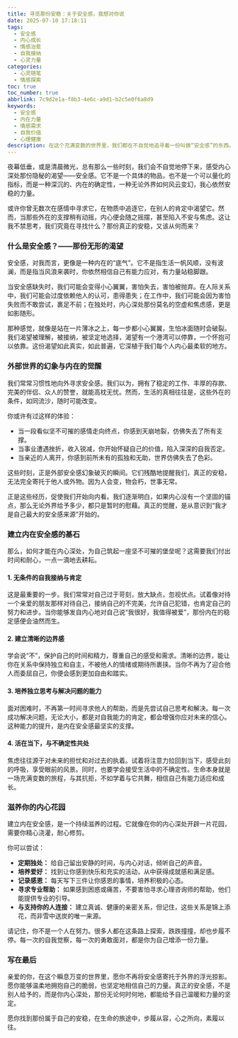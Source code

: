 ```yaml
---
title: 寻觅那份安稳：关于安全感，我想对你说
date: 2025-07-10 17:18:11
tags:
  - 安全感
  - 内心成长
  - 情感治愈
  - 自我接纳
  - 心灵力量
categories:
  - 心灵随笔
  - 情感探索
toc: true
toc_number: true
abbrlink: 7c9d2e1a-f8b3-4e6c-a9d1-b2c5e0f6a8d9
keywords:
  - 安全感
  - 内在力量
  - 情感需求
  - 自我价值
  - 心理健康
description: 在这个充满变数的世界里，我们都在不自觉地追寻着一份叫做“安全感”的东西。它像空气一样无形，却又像阳光一样不可或缺。这份深藏于心的渴望，有时让我们焦虑，有时又给予我们前行的勇气。今天，让我们一起走进内心深处，温柔地探讨这份每个人都渴望拥有的安稳。
---
```


夜幕低垂，或是清晨微光，总有那么一些时刻，我们会不自觉地停下来，感受内心深处那份隐秘的渴望——安全感。它不是一个具体的物品，也不是一个可以量化的指标，而是一种深沉的、内在的确定性，一种无论外界如何风云变幻，我心依然安稳的力量。

或许你曾无数次在感情中寻求它，在物质中追逐它，在别人的肯定中渴望它。然而，当那些外在的支撑稍有动摇，内心便会随之摇摆，甚至陷入不安与焦虑。这让我不禁思考，我们究竟在寻找什么？那份真正的安稳，又该从何而来？

### 什么是安全感？——那份无形的渴望

安全感，对我而言，更像是一种内在的“底气”。它不是指生活一帆风顺，没有波澜，而是指当风浪来袭时，你依然相信自己有能力应对，有力量站稳脚跟。

当安全感缺失时，我们可能会变得小心翼翼，害怕失去，害怕被抛弃。在人际关系中，我们可能会过度依赖他人的认可，患得患失；在工作中，我们可能会因为害怕失败而不敢尝试，裹足不前；在独处时，内心深处那份莫名的空虚和焦虑感，更是如影随形。

那种感觉，就像是站在一片薄冰之上，每一步都小心翼翼，生怕冰面随时会破裂。我们渴望被理解，被接纳，被坚定地选择，渴望有一个港湾可以停靠，一个怀抱可以依靠。这份渴望如此真实，如此普遍，它深植于我们每个人内心最柔软的地方。

### 外部世界的幻象与内在的觉醒

我们常常习惯性地向外寻求安全感。我们以为，拥有了稳定的工作、丰厚的存款、完美的伴侣、众人的赞誉，就能高枕无忧。然而，生活的真相往往是，这些外在的条件，如同流沙，随时可能改变。

你或许有过这样的体验：
*   当一段看似坚不可摧的感情走向终点，你感到天崩地裂，仿佛失去了所有支撑。
*   当事业遭遇挫折，收入锐减，你开始怀疑自己的价值，陷入深深的自我否定。
*   当亲近的人离开，你感到前所未有的孤独和无助，世界仿佛失去了色彩。

这些时刻，正是外部安全感幻象破灭的瞬间。它们残酷地提醒我们，真正的安稳，无法完全寄托于他人或外物。因为人会变，物会朽，世事无常。

正是这些经历，促使我们开始向内看。我们逐渐明白，如果内心没有一个坚固的锚点，那么无论外界给予多少，都只是暂时的慰藉。真正的觉醒，是从意识到“我才是自己最大的安全感来源”开始的。

### 建立内在安全感的基石

那么，如何才能在内心深处，为自己筑起一座坚不可摧的堡垒呢？这需要我们付出时间和耐心，一点一滴地去耕耘。

#### 1. 无条件的自我接纳与肯定

这是最重要的一步。我们常常对自己过于苛刻，放大缺点，忽视优点。试着像对待一个亲爱的朋友那样对待自己，接纳自己的不完美，允许自己犯错，也肯定自己的努力和进步。当你能够发自内心地对自己说“我很好，我值得被爱”，那份内在的稳定感便会油然而生。

#### 2. 建立清晰的边界感

学会说“不”，保护自己的时间和精力，尊重自己的感受和需求。清晰的边界，能让你在关系中保持独立和自主，不被他人的情绪或期待所裹挟。当你不再为了迎合他人而委屈自己，你便会感到更加自由和踏实。

#### 3. 培养独立思考与解决问题的能力

面对困难时，不再第一时间寻求他人的帮助，而是先尝试自己思考和解决。每一次成功解决问题，无论大小，都是对自我能力的肯定，都会增强你应对未来的信心。这种能力的提升，是内在安全感最坚实的支撑。

#### 4. 活在当下，与不确定性共处

焦虑往往源于对未来的担忧和对过去的执着。试着将注意力拉回到当下，感受此刻的呼吸，享受眼前的风景。同时，也要学会接受生活中的不确定性。生命本身就是一场充满变数的旅程，与其抗拒，不如学着与它共舞，相信自己有能力适应和成长。

### 滋养你的内心花园

建立内在安全感，是一个持续滋养的过程。它就像在你的内心深处开辟一片花园，需要你精心浇灌，耐心修剪。

你可以尝试：
*   **定期独处：** 给自己留出安静的时间，与内心对话，倾听自己的声音。
*   **培养爱好：** 找到让你感到快乐和充实的活动，从中获得成就感和满足感。
*   **记录感恩：** 每天写下三件让你感恩的事情，培养积极的心态。
*   **寻求专业帮助：** 如果感到困惑或痛苦，不要害怕寻求心理咨询师的帮助，他们能提供专业的引导。
*   **与支持你的人连接：** 建立真诚、健康的亲密关系，但记住，这些关系是锦上添花，而非雪中送炭的唯一来源。

请记住，你不是一个人在努力。很多人都在这条路上探索，跌跌撞撞，却也步履不停。每一次的自我觉察，每一次的勇敢面对，都是你为自己增添一份力量。

### 写在最后

亲爱的你，在这个瞬息万变的世界里，愿你不再将安全感寄托于外界的浮光掠影。愿你能够温柔地拥抱自己的脆弱，也坚定地相信自己的力量。真正的安全感，不是别人给予的，而是你内心深处，那份无论何时何地，都能给予自己温暖和力量的坚定。

愿你找到那份属于自己的安稳，在生命的旅途中，步履从容，心之所向，素履以往。
